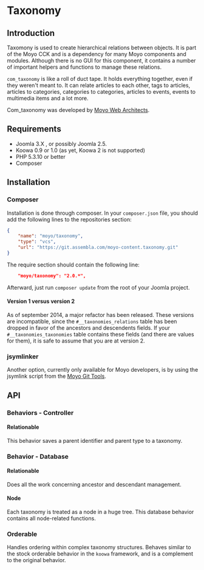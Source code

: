 # Taxonomy

## Introduction

Taxomony is used to create hierarchical relations between objects. It is part of the Moyo CCK and is a dependency for
many Moyo components and modules. Although there is no GUI for this component, it contains a number of important helpers
and functions to manage these relations.

`com_taxonomy` is like a roll of duct tape. It holds everything together, even if they weren't meant to. It can relate
articles to each other, tags to articles, articles to categories, categories to categories, articles to events, events
to multimedia items and a lot more.

Com_taxonomy was developed by [Moyo Web Architects](http://moyoweb.nl).

## Requirements

* Joomla 3.X , or possibly Joomla 2.5.
* Koowa 0.9 or 1.0 (as yet, Koowa 2 is not supported)
* PHP 5.3.10 or better
* Composer

## Installation

### Composer

Installation is done through composer. In your `composer.json` file, you should add the following lines to the repositories
section:

```json
{
    "name": "moyo/taxonomy",
    "type": "vcs",
    "url": "https://git.assembla.com/moyo-content.taxonomy.git"
}
```

The require section should contain the following line:

```json
    "moyo/taxonomy": "2.0.*",
```

Afterward, just run `composer update` from the root of your Joomla project.

#### Version 1 versus version 2

As of september 2014, a major refactor has been released. These versions are incompatible, since the ```#__taxonomies_relations``` table has been dropped in favor of the ancestors and descendents fields. If your ```#__taxonomies_taxonomies``` table contains these fields (and there are values for them), it is safe to assume that you are at version 2.

### jsymlinker

Another option, currently only available for Moyo developers, is by using the jsymlink script from the [Moyo Git
Tools](https://github.com/derjoachim/moyo-git-tools).

## API

### Behaviors - Controller

#### Relationable

This behavior saves a parent identifier and parent type to a taxonomy.

### Behavior - Database

#### Relationable

Does all the work concerning ancestor and descendant management.

#### Node

Each taxonomy is treated as a node in a huge tree. This database behavior contains all node-related functions.

### Orderable

Handles ordering within complex taxonomy structures. Behaves similar to the stock orderable behavior in the `koowa`
framework, and is a complement to the original behavior.
